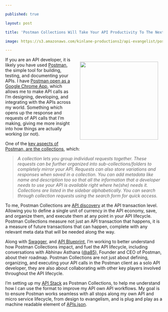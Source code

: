 ---
published: true
layout: post
title: 'Postman Collections Will Take Your API Productivity To The Next Level'
image: https://s3.amazonaws.com/kinlane-productions2/api-evangelist/postman/postman-logo.png
---

<p><a href="https://bit.ly/1Gm0CmP"><img style="padding: 15px;" src="https://s3.amazonaws.com/kinlane-productions2/api-evangelist/postman/postman-logo.png" alt="" width="250" align="right" /></a>
<p>If you are an API developer, it is likely you have used <a href="https://bit.ly/1Gm0CmP">Postman</a>, the simple tool for building, testing, and documenting your APIs. I have <a href="https://chrome.google.com/webstore/detail/postman-rest-client-packa/fhbjgbiflinjbdggehcddcbncdddomop">Postman open as a Google Chrome App</a>, which allows me to make API calls as I&rsquo;m designing, developing, and integrating with the APIs across my world. Something which opens up the response and requests of API calls that I&rsquo;m making, giving me more insight into how things are actually working (or not).
<p>One of the <a href="https://www.postman.com/docs/collections">key aspects of Postman, are the collections</a>, which:
<blockquote><em>A collection lets you group individual requests together. These requests can be further organized into sub-collections/folders to completely mirror your API. Requests can also store variations and responses when saved in a collection. You can add metadata like name and description too so that all the information that a developer needs to use your API is available right where he(she) needs it. Collections are listed in the sidebar alphabetically. You can search through collection requests using the search form for quick access.</em></blockquote>
<p>To me, Postman Collections are <a href="http://discovery.apievangelist.com">API discovery</a> at the API transaction level. Allowing you to define a single unit of currency in the API economy, save, and organize them, and execute them at any point in your API lifecycle. Postman Collections measure not just an API transaction that happens, it is a measure of future transactions that can happen, complete with any relevant meta data that will be needed along the way.
<p>Along with <a href="https://bitly.com/1tnYxV8">Swagger</a>, and <a href="/admin/blog/bit.ly/1arUHCU">API Blueprint</a>, I&rsquo;m working to better understand how Postman Collections impact, and fuel the API lifecycle, including conversations with Abhinav Asthana (<a href="https://twitter.com/a85">@a85</a>), Founder and CEO of Postman, about their roadmap. Postman Collections are not just about defining, organizing, and executing your API calls in the Postman client as a solo API developer, they are also about collaborating with other key players involved throughout the API lifecycle.
<p>I&rsquo;m setting up my <a href="http://theapistack.com">API Stack</a> as Postman Collections, to help me understand how I can use the format to improve my API own API workflows. My goal is to ensure Postman works seamless with all stops along my own API and micro service lifecycle, from design to evangelism, and is plug and play as a machine readable element of <a href="http://apisjson.org">APIs.json</a>.

